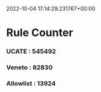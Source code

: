 2022-10-04 17:14:29.231767+00:00
# Rule Counter 
 ### UCATE : 545492

 ### Veneto : 82830

 ### Allowlist : 13924